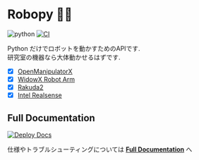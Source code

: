# Robopy 🤖🐍

![python](https://img.shields.io/badge/python-3.7%20|%203.8%20|%203.9%20|%203.10-blue)
[![CI](https://github.com/nomutin/Robopy/actions/workflows/ci.yaml/badge.svg)](https://github.com/nomutin/Robopy/actions/workflows/ci.yaml)

Python だけでロボットを動かすためのAPIです.  
研究室の機器なら大体動かせるはずです.

* [x] [OpenManipulatorX](https://emanual.robotis.com/docs/en/platform/openmanipulator_x/overview/)
* [x] [WidowX Robot Arm](https://www.unipos.net/find/product_item.php?id=3430)
* [x] [Rakuda2](https://github.com/ROBOTIS-JAPAN-GIT/rakuda2_example)
* [x] [Intel Realsense](https://www.intelrealsense.com/)

## Full Documentation

[![Deploy Docs](https://github.com/nomutin/Robopy/actions/workflows/docs.yaml/badge.svg)](https://github.com/nomutin/Robopy/actions/workflows/docs.yaml)

仕様やトラブルシューティングについては **[Full Documentation](https://nomutin.github.io/Robopy/)** へ
